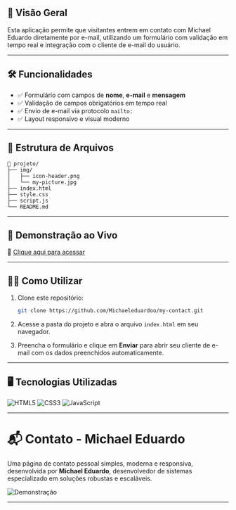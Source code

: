 ## 🚀 Visão Geral

Esta aplicação permite que visitantes entrem em contato com Michael Eduardo diretamente por e-mail, utilizando um formulário com validação em tempo real e integração com o cliente de e-mail do usuário.

---

## 🛠️ Funcionalidades

* ✅ Formulário com campos de **nome**, **e-mail** e **mensagem**
* ✅ Validação de campos obrigatórios em tempo real
* ✅ Envio de e-mail via protocolo `mailto:`
* ✅ Layout responsivo e visual moderno

---

## 📂 Estrutura de Arquivos

```
📁 projeto/
├── img/
│   ├── icon-header.png
│   └── my-picture.jpg
├── index.html
├── style.css
├── script.js
└── README.md
```

---

## 📸 Demonstração ao Vivo

🔗 [Clique aqui para acessar](https://my-contact-michael.netlify.app/)

---

## 🧑‍💻 Como Utilizar

1. Clone este repositório:

   ```bash
   git clone https://github.com/Michaeleduardoo/my-contact.git
   ```
2. Acesse a pasta do projeto e abra o arquivo `index.html` em seu navegador.
3. Preencha o formulário e clique em **Enviar** para abrir seu cliente de e-mail com os dados preenchidos automaticamente.

---

## 🖥️ Tecnologias Utilizadas

![HTML5](https://img.shields.io/badge/HTML5-E34F26?style=for-the-badge\&logo=html5\&logoColor=white)
![CSS3](https://img.shields.io/badge/CSS3-1572B6?style=for-the-badge\&logo=css3\&logoColor=white)
![JavaScript](https://img.shields.io/badge/JavaScript-F7DF1E?style=for-the-badge\&logo=javascript\&logoColor=black)

---

# 📬 Contato - Michael Eduardo

Uma página de contato pessoal simples, moderna e responsiva, desenvolvida por **Michael Eduardo**, desenvolvedor de sistemas especializado em soluções robustas e escaláveis.

![Demonstração](https://github.com/Michaeleduardoo/my-contact/assets/106412874/aaa0c5b4-579d-4688-b654-61c8ff0ee895)

---


